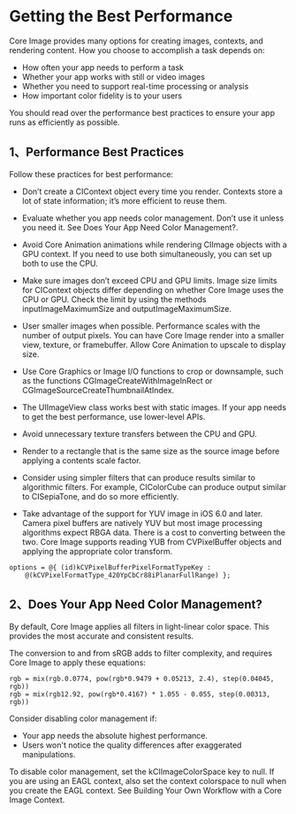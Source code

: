 # Getting the Best Performance

Core Image provides many options for creating images, contexts, and rendering content. How you choose to accomplish a task depends on:

* How often your app needs to perform a task
* Whether your app works with still or video images
* Whether you need to support real-time processing or analysis
* How important color fidelity is to your users

You should read over the performance best practices to ensure your app runs as efficiently as possible.

## 1、Performance Best Practices

Follow these practices for best performance:

* Don’t create a CIContext object every time you render.
Contexts store a lot of state information; it’s more efficient to reuse them.

* Evaluate whether you app needs color management. Don’t use it unless you need it. See Does Your App Need Color Management?.
* Avoid Core Animation animations while rendering CIImage objects with a GPU context.
If you need to use both simultaneously, you can set up both to use the CPU.

* Make sure images don’t exceed CPU and GPU limits.
Image size limits for CIContext objects differ depending on whether Core Image uses the CPU or GPU. Check the limit by using the methods inputImageMaximumSize and outputImageMaximumSize.

* User smaller images when possible.
Performance scales with the number of output pixels. You can have Core Image render into a smaller view, texture, or framebuffer. Allow Core Animation to upscale to display size.

* Use Core Graphics or Image I/O functions to crop or downsample, such as the functions CGImageCreateWithImageInRect or CGImageSourceCreateThumbnailAtIndex.

* The UIImageView class works best with static images.
If your app needs to get the best performance, use lower-level APIs.

* Avoid unnecessary texture transfers between the CPU and GPU.
* Render to a rectangle that is the same size as the source image before applying a contents scale factor.
* Consider using simpler filters that can produce results similar to algorithmic filters.
For example, CIColorCube can produce output similar to CISepiaTone, and do so more efficiently.

* Take advantage of the support for YUV image in iOS 6.0 and later.
Camera pixel buffers are natively YUV but most image processing algorithms expect RBGA data. There is a cost to converting between the two. Core Image supports reading YUB from CVPixelBuffer objects and applying the appropriate color transform.

```
options = @{ (id)kCVPixelBufferPixelFormatTypeKey :
    @(kCVPixelFormatType_420YpCbCr88iPlanarFullRange) };
```

## 2、Does Your App Need Color Management?

By default, Core Image applies all filters in light-linear color space. This provides the most accurate and consistent results.

The conversion to and from sRGB adds to filter complexity, and requires Core Image to apply these equations:

```
rgb = mix(rgb.0.0774, pow(rgb*0.9479 + 0.05213, 2.4), step(0.04045, rgb))
rgb = mix(rgb12.92, pow(rgb*0.4167) * 1.055 - 0.055, step(0.00313, rgb))
```

Consider disabling color management if:

* Your app needs the absolute highest performance.
* Users won't notice the quality differences after exaggerated manipulations.

To disable color management, set the kCIImageColorSpace key to null. If you are using an EAGL context, also set the context colorspace to null when you create the EAGL context. See Building Your Own Workflow with a Core Image Context.


